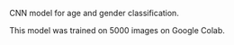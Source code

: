 CNN model for age and gender classification.

This model was trained on 5000 images on Google Colab.

